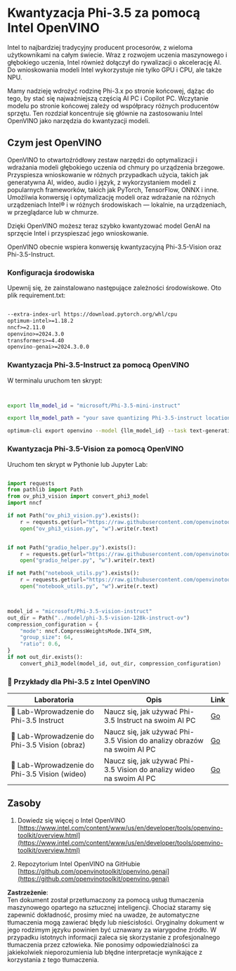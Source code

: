 # **Kwantyzacja Phi-3.5 za pomocą Intel OpenVINO**

Intel to najbardziej tradycyjny producent procesorów, z wieloma użytkownikami na całym świecie. Wraz z rozwojem uczenia maszynowego i głębokiego uczenia, Intel również dołączył do rywalizacji o akcelerację AI. Do wnioskowania modeli Intel wykorzystuje nie tylko GPU i CPU, ale także NPU.

Mamy nadzieję wdrożyć rodzinę Phi-3.x po stronie końcowej, dążąc do tego, by stać się najważniejszą częścią AI PC i Copilot PC. Wczytanie modelu po stronie końcowej zależy od współpracy różnych producentów sprzętu. Ten rozdział koncentruje się głównie na zastosowaniu Intel OpenVINO jako narzędzia do kwantyzacji modeli.

## **Czym jest OpenVINO**

OpenVINO to otwartoźródłowy zestaw narzędzi do optymalizacji i wdrażania modeli głębokiego uczenia od chmury po urządzenia brzegowe. Przyspiesza wnioskowanie w różnych przypadkach użycia, takich jak generatywna AI, wideo, audio i język, z wykorzystaniem modeli z popularnych frameworków, takich jak PyTorch, TensorFlow, ONNX i inne. Umożliwia konwersję i optymalizację modeli oraz wdrażanie na różnych urządzeniach Intel® i w różnych środowiskach — lokalnie, na urządzeniach, w przeglądarce lub w chmurze.

Dzięki OpenVINO możesz teraz szybko kwantyzować model GenAI na sprzęcie Intel i przyspieszać jego wnioskowanie.

OpenVINO obecnie wspiera konwersję kwantyzacyjną Phi-3.5-Vision oraz Phi-3.5-Instruct.

### **Konfiguracja środowiska**

Upewnij się, że zainstalowano następujące zależności środowiskowe. Oto plik requirement.txt:

```txt

--extra-index-url https://download.pytorch.org/whl/cpu
optimum-intel>=1.18.2
nncf>=2.11.0
openvino>=2024.3.0
transformers>=4.40
openvino-genai>=2024.3.0.0

```

### **Kwantyzacja Phi-3.5-Instruct za pomocą OpenVINO**

W terminalu uruchom ten skrypt:

```bash


export llm_model_id = "microsoft/Phi-3.5-mini-instruct"

export llm_model_path = "your save quantizing Phi-3.5-instruct location"

optimum-cli export openvino --model {llm_model_id} --task text-generation-with-past --weight-format int4 --group-size 128 --ratio 0.6  --sym  --trust-remote-code {llm_model_path}


```

### **Kwantyzacja Phi-3.5-Vision za pomocą OpenVINO**

Uruchom ten skrypt w Pythonie lub Jupyter Lab:

```python

import requests
from pathlib import Path
from ov_phi3_vision import convert_phi3_model
import nncf

if not Path("ov_phi3_vision.py").exists():
    r = requests.get(url="https://raw.githubusercontent.com/openvinotoolkit/openvino_notebooks/latest/notebooks/phi-3-vision/ov_phi3_vision.py")
    open("ov_phi3_vision.py", "w").write(r.text)


if not Path("gradio_helper.py").exists():
    r = requests.get(url="https://raw.githubusercontent.com/openvinotoolkit/openvino_notebooks/latest/notebooks/phi-3-vision/gradio_helper.py")
    open("gradio_helper.py", "w").write(r.text)

if not Path("notebook_utils.py").exists():
    r = requests.get(url="https://raw.githubusercontent.com/openvinotoolkit/openvino_notebooks/latest/utils/notebook_utils.py")
    open("notebook_utils.py", "w").write(r.text)



model_id = "microsoft/Phi-3.5-vision-instruct"
out_dir = Path("../model/phi-3.5-vision-128k-instruct-ov")
compression_configuration = {
    "mode": nncf.CompressWeightsMode.INT4_SYM,
    "group_size": 64,
    "ratio": 0.6,
}
if not out_dir.exists():
    convert_phi3_model(model_id, out_dir, compression_configuration)

```

### **🤖 Przykłady dla Phi-3.5 z Intel OpenVINO**

| Laboratoria    | Opis | Link |
| -------- | ------- |  ------- |
| 🚀 Lab-Wprowadzenie do Phi-3.5 Instruct  | Naucz się, jak używać Phi-3.5 Instruct na swoim AI PC    |  [Go](../../../../../code/09.UpdateSamples/Aug/intel-phi35-instruct-zh.ipynb)    |
| 🚀 Lab-Wprowadzenie do Phi-3.5 Vision (obraz) | Naucz się, jak używać Phi-3.5 Vision do analizy obrazów na swoim AI PC      |  [Go](../../../../../code/09.UpdateSamples/Aug/intel-phi35-vision-img.ipynb)    |
| 🚀 Lab-Wprowadzenie do Phi-3.5 Vision (wideo)   | Naucz się, jak używać Phi-3.5 Vision do analizy wideo na swoim AI PC    |  [Go](../../../../../code/09.UpdateSamples/Aug/intel-phi35-vision-video.ipynb)    |

## **Zasoby**

1. Dowiedz się więcej o Intel OpenVINO [https://www.intel.com/content/www/us/en/developer/tools/openvino-toolkit/overview.html](https://www.intel.com/content/www/us/en/developer/tools/openvino-toolkit/overview.html)

2. Repozytorium Intel OpenVINO na GitHubie [https://github.com/openvinotoolkit/openvino.genai](https://github.com/openvinotoolkit/openvino.genai)

**Zastrzeżenie**:  
Ten dokument został przetłumaczony za pomocą usług tłumaczenia maszynowego opartego na sztucznej inteligencji. Chociaż staramy się zapewnić dokładność, prosimy mieć na uwadze, że automatyczne tłumaczenia mogą zawierać błędy lub nieścisłości. Oryginalny dokument w jego rodzimym języku powinien być uznawany za wiarygodne źródło. W przypadku istotnych informacji zaleca się skorzystanie z profesjonalnego tłumaczenia przez człowieka. Nie ponosimy odpowiedzialności za jakiekolwiek nieporozumienia lub błędne interpretacje wynikające z korzystania z tego tłumaczenia.